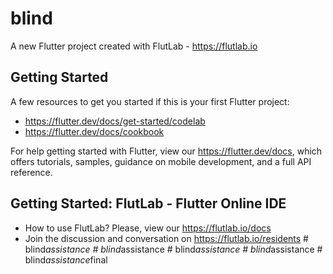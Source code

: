 # blind

A new Flutter project created with FlutLab - https://flutlab.io

## Getting Started

A few resources to get you started if this is your first Flutter project:

- https://flutter.dev/docs/get-started/codelab
- https://flutter.dev/docs/cookbook

For help getting started with Flutter, view our
https://flutter.dev/docs, which offers tutorials,
samples, guidance on mobile development, and a full API reference.

## Getting Started: FlutLab - Flutter Online IDE

- How to use FlutLab? Please, view our https://flutlab.io/docs
- Join the discussion and conversation on https://flutlab.io/residents
#   b l i n d _ a s s i s t a n c e  
 #   b l i n d _ a s s i s t a n c e  
 #   b l i n d _ a s s i s t a n c e  
 #   b l i n d _ a s s i s t a n c e  
 #   b l i n d _ a s s i s t a n c e _ f i n a l  
 